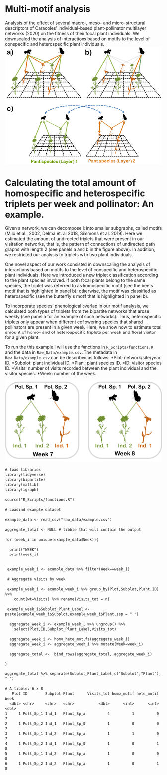 # Multi-motif analysis
Analysis of the effect of several macro-, meso- and micro-structural descriptors of Caracoles' individual-based plant-pollinator multilayer networks (2020) on the fitness of their focal plant individuals. We downscaled the analysis of interactions based on motifs to the level of conspecific and heterospecific plant individuals.
![](Example/Fig1.png)

# Calculating the total amount of homospecific and heterospecific triplets per week and pollinator: An example.

Given a network, we can decompose it into smaller subgraphs, called motifs (Milo et al., 2002, Delma et. al 2018, Simmons et al. 2019). Here we estimated the amount of undirected triplets that were present in our visitation networks, that is, the pattern of connections of undirected path graphs with length 2 (see panels a and b in the figure above). In addition, we restricted our analysis to triplets with two plant individuals. 

One novel aspect of our work consisted in downscaling the analysis of interactions based on motifs to the level of conspecific and heterospecific plant individuals. Here we introduced a new triplet classification according to the plant species involved. If both focal plants belong to the same species, the triplet was referred to as homospecific motif (see the bee's motif that is highlighted in panel b); otherwise, the motif was classified as heterospecific (see the butterfly's motif that is highlighted in panel b).

To incorporate species’ phenological overlap in our motif analysis, we calculated both types of triplets from the bipartite networks that arose weekly (see panel a for an example of such networks). Thus, heterospecific triplets only appear when different coflowering species that shared pollinators are present in a given week. Here, we show how to estimate total amount of homo- and of heterospecific triplets per week and floral visitor for a given plant.

To run the this example I will use the functions in `R_Scripts/functions.R` and the data in `Raw_Data/example.csv`. The metadata in `Raw_Data/example.csv` can be described as follows:
*Plot: network/site/year ID.
*Subplot: plant individual ID.
*Plant: plant species ID.
*ID: visitor species ID.
*Visits: number of visits recorded between the plant individual and the visitor species.
*Week: number of the week.

![](Example/Example_1.png)
```
# load libraries
library(tidyverse)
library(bipartite)
library(matlib)
library(igraph)

source("R_Scripts/functions.R")

# Loadind example dataset

example_data <- read_csv("raw_data/example.csv")

aggregate_total <- NULL # tibble that will contain the output

for (week_i in unique(example_data$Week)){

  print("WEEK")
  print(week_i)
  
  
 example_week_i <- example_data %>% filter(Week==week_i)
 
 # Aggregate visits by week 
 
 example_week_i <- example_week_i %>% group_by(Plot,Subplot,Plant,ID) %>%
    count(wt=Visits) %>% rename(Visits_tot = n)
  
 example_week_i$Subplot_Plant_Label <- paste(example_week_i$Subplot,example_week_i$Plant,sep = " ")
  
  aggregate_week_i <- example_week_i %>% ungroup() %>% 
    select(Plot,ID,Subplot_Plant_Label,Visits_tot)
    
  aggregate_week_i <- homo_hete_motifs(aggregate_week_i)
  aggregate_week_i <- aggregate_week_i %>% mutate(Week=week_i)
  
  aggregate_total <-  bind_rows(aggregate_total, aggregate_week_i) 
  
}

aggregate_total %>% separate(Subplot_Plant_Label,c("Subplot","Plant"), " ")

# A tibble: 6 x 8
   Plot ID        Subplot Plant      Visits_tot homo_motif hete_motif  Week
  <dbl> <chr>     <chr>   <chr>           <dbl>      <int>      <int> <dbl>
1     1 Poll_Sp_1 Ind_1   Plant_Sp_A          4          1          0     7
2     1 Poll_Sp_2 Ind_1   Plant_Sp_B          1          0          0     7
3     1 Poll_Sp_1 Ind_2   Plant_Sp_A          1          1          0     7
4     1 Poll_Sp_2 Ind_1   Plant_Sp_B          1          0          1     8
5     1 Poll_Sp_1 Ind_2   Plant_Sp_A          1          0          0     8
6     1 Poll_Sp_2 Ind_2   Plant_Sp_A          1          0          1     8
```
